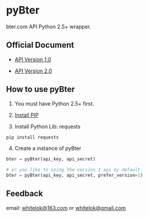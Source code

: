 # pyBter

bter.com API Python 2.5+ wrapper.

## Official Document

 - [API Version 1.0](https://bter.com/api)

 - [API Version 2.0](https://bter.com/api2)

## How to use pyBter

1. You must have Python 2.5+ first.

2. [Install PIP](https://pip.pypa.io/en/stable/installing/)

3. Install Python Lib: requests

```python
pip install requests
```

4. Create a instance of pyBter

```python
bter = pyBter(api_key, api_secret)

# or you like to using the version 1 api by default
bter = pyBter(api_key, api_secret, prefer_version=1)
```

## Feedback

email: whitelok@163.com or whitelok@gmail.com
